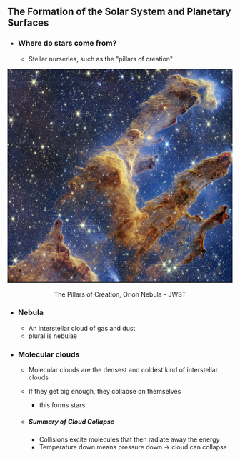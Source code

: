 ## The Formation of the Solar System and Planetary Surfaces

- ### Where do stars come from?
	- Stellar nurseries, such as the "pillars of creation"

![center](../zassets/Pasted%20image%2020230908115227.png)

<div style="text-align: center; width: 100%;">The Pillars of Creation, Orion Nebula - JWST</div>


- ### Nebula
	- An interstellar cloud of gas and dust
	- plural is nebulae

- ### Molecular clouds
	- Molecular clouds are the densest and coldest kind of interstellar clouds
	- If they get big enough, they collapse on themselves
		- this forms stars

	- ##### Summary of Cloud Collapse
		- Collisions excite molecules that then radiate away the energy
		- Temperature down means pressure down → cloud can collapse


